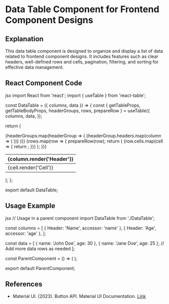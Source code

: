 # Data Table Component for Frontend Component Designs

## Explanation

This data table component is designed to organize and display a list of data related to frontend component designs. It includes features such as clear headers, well-defined rows and cells, pagination, filtering, and sorting for effective data management.

## React Component Code

jsx
import React from 'react';
import { useTable } from 'react-table';

const DataTable = ({ columns, data }) => {
const {
getTableProps,
getTableBodyProps,
headerGroups,
rows,
prepareRow
} = useTable({
columns,
data,
});

return (
<table {...getTableProps()}>
<thead>
{headerGroups.map(headerGroup => (
<tr {...headerGroup.getHeaderGroupProps()}>
{headerGroup.headers.map(column => (
<th {...column.getHeaderProps()}>{column.render('Header')}</th>
))}
</tr>
))}
</thead>
<tbody {...getTableBodyProps()}>
{rows.map(row => {
prepareRow(row);
return (
<tr {...row.getRowProps()}>
{row.cells.map(cell => {
return <td {...cell.getCellProps()}>{cell.render('Cell')}</td>;
})}
</tr>
);
})}
</tbody>
</table>
);
};

export default DataTable;

## Usage Example

jsx
// Usage in a parent component
import DataTable from './DataTable';

const columns = [
{ Header: 'Name', accessor: 'name' },
{ Header: 'Age', accessor: 'age' },
];

const data = [
{ name: 'John Doe', age: 30 },
{ name: 'Jane Doe', age: 25 },
// Add more data rows as needed
];

const ParentComponent = () => (
<DataTable columns={columns} data={data} />
);

export default ParentComponent;

## References

- Material UI. (2023). Button API. Material UI Documentation. [Link](https://mui.com/components/buttons/)

